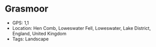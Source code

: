 # Grasmoor

- GPS: 1,1
- Location: Hen Comb, Loweswater Fell, Loweswater, Lake District, England, United Kingdom
- Tags: Landscape
